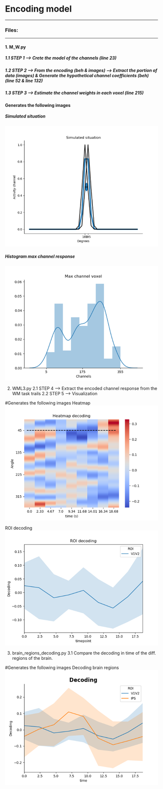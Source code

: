 # Encoding model

---

### Files:

----

#### 1. M_W.py
#####  1.1 STEP 1 --> Crete the model of the channels (line 23)
#####  1.2 STEP 2 --> From the encoding (beh & images) --> Extract the portion of data (images) & Generate the hypothetical channel coefficients (beh)  (line 52 & line 132)
#####  1.3 STEP 3 --> Estimate the channel weights in each voxel (line 215)
  
#### Generates the following images
##### Simulated situation
![](https://github.com/davidbestue/encoding/blob/master/imgs/simulated_situation.png)


##### Histogram max channel response
![](https://github.com/davidbestue/encoding/blob/master/imgs/mx_ch_vx.png)

  
2. WML3.py
  2.1 STEP 4 --> Extract the encoded channel response from the WM task trails
  2.2 STEP 5 --> Visualization

#Generates the following images
Heatmap
![](https://github.com/davidbestue/encoding/blob/master/imgs/heatmap.png)

ROI decoding
![](https://github.com/davidbestue/encoding/blob/master/imgs/roi_dec.png)



3. brain_regions_decoding.py
  3.1 Compare the decoding in time of the diff. regions of the brain.

#Generates the following images
Decoding brain regions
![](https://github.com/davidbestue/encoding/blob/master/imgs/dec_br_rg.png)




